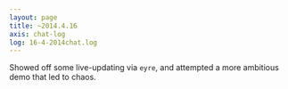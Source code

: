 ```yaml
---
layout: page
title: ~2014.4.16
axis: chat-log
log: 16-4-2014chat.log
---
```


Showed off some live-updating via `eyre`, and attempted a more ambitious demo that led to chaos. 